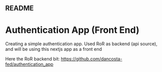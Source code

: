 ## README

# Authentication App (Front End)
Creating a simple authentication app. Used RoR as backend (api source), and will be using this nextjs app as a front end

Here the RoR backend bit:
https://github.com/dancosta-fed/authentication_app
